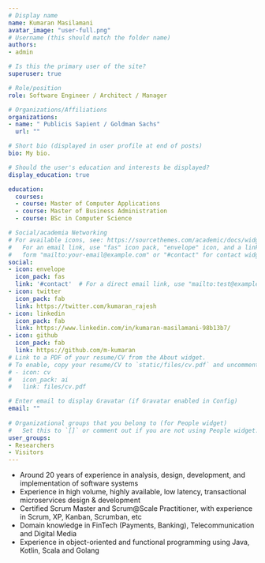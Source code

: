 ```yaml
---
# Display name
name: Kumaran Masilamani
avatar_image: "user-full.png"
# Username (this should match the folder name)
authors:
- admin

# Is this the primary user of the site?
superuser: true

# Role/position
role: Software Engineer / Architect / Manager

# Organizations/Affiliations
organizations:
- name: " Publicis Sapient / Goldman Sachs"
  url: ""

# Short bio (displayed in user profile at end of posts)
bio: My bio.

# Should the user's education and interests be displayed?
display_education: true

education:
  courses:
  - course: Master of Computer Applications
  - course: Master of Business Administration
  - course: BSc in Computer Science

# Social/academia Networking
# For available icons, see: https://sourcethemes.com/academic/docs/widgets/#icons
#   For an email link, use "fas" icon pack, "envelope" icon, and a link in the
#   form "mailto:your-email@example.com" or "#contact" for contact widget.
social:
- icon: envelope
  icon_pack: fas
  link: '#contact'  # For a direct email link, use "mailto:test@example.org".
- icon: twitter
  icon_pack: fab
  link: https://twitter.com/kumaran_rajesh
- icon: linkedin
  icon_pack: fab
  link: https://www.linkedin.com/in/kumaran-masilamani-98b13b7/
- icon: github
  icon_pack: fab
  link: https://github.com/m-kumaran
# Link to a PDF of your resume/CV from the About widget.
# To enable, copy your resume/CV to `static/files/cv.pdf` and uncomment the lines below.  
# - icon: cv
#   icon_pack: ai
#   link: files/cv.pdf

# Enter email to display Gravatar (if Gravatar enabled in Config)
email: ""
  
# Organizational groups that you belong to (for People widget)
#   Set this to `[]` or comment out if you are not using People widget.  
user_groups:
- Researchers
- Visitors
---
```


- Around 20  years of experience in analysis, design, development, and implementation of software systems
- Experience in high volume, highly available, low latency, transactional microservices design & development
- Certified Scrum Master and Scrum@Scale Practitioner, with experience in Scrum, XP, Kanban, Scrumban, etc
- Domain knowledge in FinTech (Payments, Banking), Telecommunication and Digital Media
- Experience in object-oriented and functional programming using Java, Kotlin, Scala and Golang
